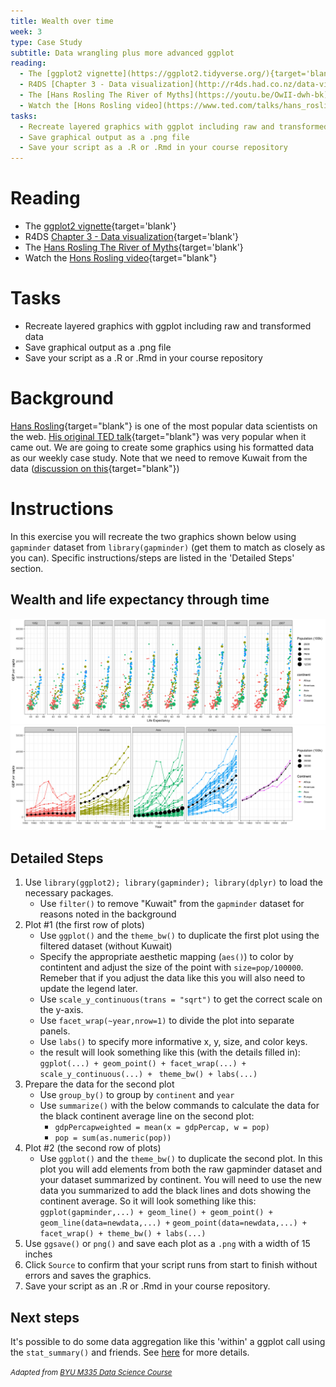 ```yaml
---
title: Wealth over time
week: 3
type: Case Study
subtitle: Data wrangling plus more advanced ggplot
reading:
  - The [ggplot2 vignette](https://ggplot2.tidyverse.org/){target='blank'}
  - R4DS [Chapter 3 - Data visualization](http://r4ds.had.co.nz/data-visualisation.html){target='blank'}
  - The [Hans Rosling The River of Myths](https://youtu.be/OwII-dwh-bk){target='blank'}
  - Watch the [Hons Rosling video](https://www.ted.com/talks/hans_rosling_shows_the_best_stats_you_ve_ever_seen){target="blank"}
tasks:
  - Recreate layered graphics with ggplot including raw and transformed data
  - Save graphical output as a .png file
  - Save your script as a .R or .Rmd in your course repository
---
```





# Reading

- The [ggplot2 vignette](https://ggplot2.tidyverse.org/){target='blank'}
- R4DS [Chapter 3 - Data visualization](http://r4ds.had.co.nz/data-visualisation.html){target='blank'}
- The [Hans Rosling The River of Myths](https://youtu.be/OwII-dwh-bk){target='blank'}
- Watch the [Hons Rosling video](https://www.ted.com/talks/hans_rosling_shows_the_best_stats_you_ve_ever_seen){target="blank"}

# Tasks

- Recreate layered graphics with ggplot including raw and transformed data
- Save graphical output as a .png file
- Save your script as a .R or .Rmd in your course repository


# Background

[Hans Rosling](http://www.gapminder.org/news/sad-to-announce-hans-rosling-passed-away-this-morning/){target="blank"} is one of the most popular data scientists on the web. [His original TED talk](https://www.ted.com/talks/hans_rosling_shows_the_best_stats_you_ve_ever_seen){target="blank"} was very popular when it came out.  We are going to create some graphics using his formatted data as our weekly case study. Note that we need to remove Kuwait from the data ([discussion on this](https://github.com/jennybc/gapminder/issues/9){target="blank"})

# Instructions

In this exercise you will recreate the two graphics shown below using `gapminder` dataset from `library(gapminder)` (get them to match as closely as you can). Specific instructions/steps are listed in the 'Detailed Steps' section.

## Wealth and life expectancy through time

![](CS_03_files/figure-html/code1-1.png)<!-- -->![](CS_03_files/figure-html/code1-2.png)<!-- -->

## Detailed Steps

1. Use `library(ggplot2); library(gapminder); library(dplyr)` to load the necessary packages.
      * Use `filter()` to remove "Kuwait" from the `gapminder` dataset for reasons noted in the background
2. Plot #1 (the first row of plots) 
      * Use `ggplot()` and the `theme_bw()` to duplicate the first plot using the filtered dataset (without Kuwait)
      * Specify the appropriate aesthetic mapping (`aes()`) to color by contintent and adjust the size of the point with `size=pop/100000`.  Remeber that if you adjust the data like this you will also need to update the legend later.
      * Use  `scale_y_continuous(trans = "sqrt")` to get the correct scale on the y-axis.
      * Use `facet_wrap(~year,nrow=1)` to divide the plot into separate panels.
      * Use `labs()` to specify more informative x, y, size, and color keys.  
      * the result will look something like this (with the details filled in):
   `ggplot(...) + geom_point() + facet_wrap(...) + scale_y_continuous(...) + ` `theme_bw() + labs(...)`
3. Prepare the data for the second plot
      * Use `group_by()` to group by `continent` and `year`
      * Use `summarize()` with the below commands to calculate the data for the black continent average line on the second plot:
         * `gdpPercapweighted = mean(x = gdpPercap, w = pop)`
         * `pop = sum(as.numeric(pop))` 
4. Plot #2 (the second row of plots) 
      * Use `ggplot()` and the `theme_bw()` to duplicate the second plot. In this plot you will add elements from both the raw gapminder dataset and your dataset summarized by continent. You will need to use the new data you summarized to add the black lines and dots showing the continent average. So it will look something like this:
     ` ggplot(gapminder,...) + geom_line() + geom_point() + geom_line(data=newdata,...) + ` `geom_point(data=newdata,...) + facet_wrap() + theme_bw() + labs(...)`
5. Use `ggsave()` or `png()` and save each plot as a `.png` with a width of 15 inches
6. Click `Source` to confirm that your script runs from start to finish without errors and saves the graphics.
7. Save your script as an .R or .Rmd in your course repository.

## Next steps

It's possible to do some data aggregation like this 'within' a ggplot call using the `stat_summary()` and friends.  See [here](https://ggplot2.tidyverse.org/reference/stat_summary.html) for more details.


<i> <small> Adapted from [BYU M335 Data Science Course](https://byuistats.github.io/M335) </small> </i>
